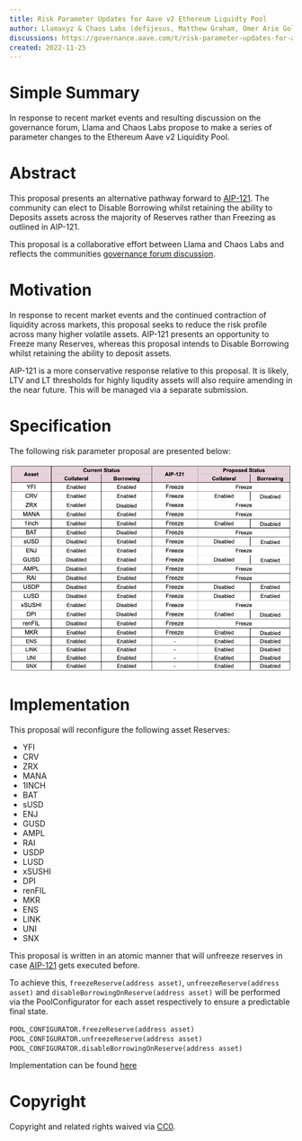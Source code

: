 ```yaml
---
title: Risk Parameter Updates for Aave v2 Ethereum Liquidty Pool 
author: Llamaxyz & Chaos Labs (defijesus, Matthew Graham, Omer Arie Goldberg)
discussions: https://governance.aave.com/t/risk-parameter-updates-for-aave-v2-ethereum-liquidity-pool-2022-11-25/10824
created: 2022-11-25
---
```


# Simple Summary

In response to recent market events and resulting discussion on the governance forum, Llama and Chaos Labs propose to make a series of parameter changes to the Ethereum Aave v2 Liquidity Pool.


# Abstract

This proposal presents an alternative pathway forward to [AIP-121](https://app.aave.com/governance/proposal/?proposalId=121). The community can elect to Disable Borrowing whilst retaining the ability to Deposits assets across the majority of Reserves rather than Freezing as outlined in AIP-121.

This proposal is a collaborative effort between Llama and Chaos Labs and reflects the communities [governance forum discussion](https://governance.aave.com/t/arc-risk-parameter-recommendations-for-aave-v2-eth-2022-11-22/10757/35). 

# Motivation

In response to recent market events and the continued contraction of liquidity across markets, this proposal seeks to reduce the risk profile across many higher volatile assets. AIP-121 presents an opportunity to Freeze many Reserves, whereas this proposal intends to Disable Borrowing whilst retaining the ability to deposit assets. 

AIP-121 is a more conservative response relative to this proposal. It is likely, LTV and LT thresholds for highly liqudity assets will also require amending in the near future. This will be managed via a separate submission. 


# Specification

The following risk parameter proposal are presented below:

![](../assets/RISK-PARAMS-UPDATE-AAVE-V2-ETH/table.png)


# Implementation

This proposal will reconfigure the following asset Reserves:

* YFI
* CRV
* ZRX
* MANA
* 1INCH
* BAT
* sUSD
* ENJ
* GUSD
* AMPL
* RAI
* USDP
* LUSD
* xSUSHI
* DPI
* renFIL
* MKR
* ENS
* LINK
* UNI 
* SNX

This proposal is written in an atomic manner that will unfreeze reserves in case [AIP-121](https://app.aave.com/governance/proposal/?proposalId=121) gets executed before.

To achieve this, `freezeReserve(address asset)`, `unfreezeReserve(address asset)` and `disableBorrowingOnReserve(address asset)` will be performed via the PoolConfigurator for each asset respectively to ensure a predictable final state.


`POOL_CONFIGURATOR.freezeReserve(address asset)`
`POOL_CONFIGURATOR.unfreezeReserve(address asset)`
`POOL_CONFIGURATOR.disableBorrowingOnReserve(address asset)`

Implementation can be found [here](https://github.com/defijesus/risk-params-update-aave-eth-v2)

# Copyright

Copyright and related rights waived via [CC0](https://creativecommons.org/publicdomain/zero/1.0/).
